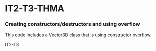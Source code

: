 # IT2-T3-THMA
### Creating constructors/destructors and using overflow
This code includes a Vector3D class that is using constructor overflow. 

IT2-T3
